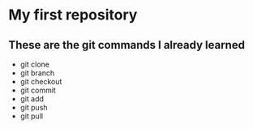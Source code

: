 # My first repository

## These are the git commands I already learned

- git clone
- git branch
- git checkout
- git commit
- git add
- git push
- git pull
